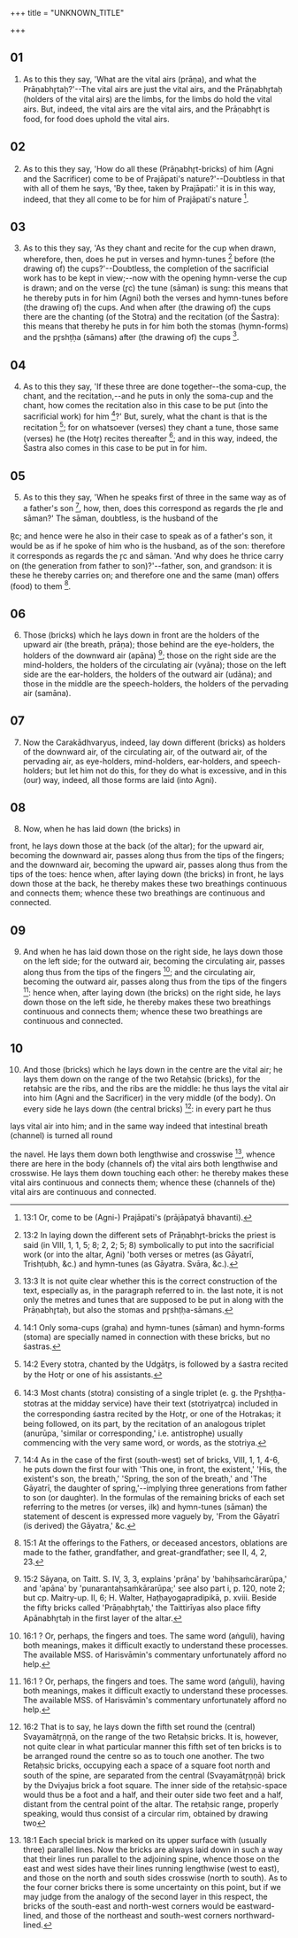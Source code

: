 +++
title = "UNKNOWN_TITLE"

+++


## 01
1. As to this they say, 'What are the vital airs (prāṇa), and what the Prāṇabhr̥taḥ?'--The vital airs are just the vital airs, and the Prāṇabhr̥taḥ (holders of the vital airs) are the limbs, for the limbs do hold the vital airs. But, indeed, the vital airs are the vital airs, and the Prāṇabhr̥t is food, for food does uphold the vital airs.

## 02
2. As to this they say, 'How do all these (Prāṇabhr̥t-bricks) of him (Agni and the Sacrificer) come to be of Prajāpati's nature?'--Doubtless in that with all of them he says, 'By thee, taken by Prajāpati:' it is in this way, indeed, that they all come to be for him of Prajāpati's nature [^fn_55].

[^fn_55]: 13:1 Or, come to be (Agni-) Prajāpati's (prājāpatyā bhavanti).

## 03
3. As to this they say, 'As they chant and recite for the cup when drawn, wherefore, then, does he put in verses and hymn-tunes [^fn_56] before (the drawing of) the cups?'--Doubtless, the completion of the sacrificial work has to be kept in view;--now with the opening hymn-verse the cup is drawn; and on the verse (r̥c) the tune (sāman) is sung: this means that he thereby puts in for him (Agni) both the verses and hymn-tunes before (the drawing of) the cups. And when after (the drawing of) the cups there are the chanting (of the Stotra) and the recitation (of the Śastra): this means that thereby he puts in for him both the stomas (hymn-forms) and the pr̥shṭḥa (sāmans) after (the drawing of) the cups [^fn_57].

[^fn_56]: 13:2 In laying down the different sets of Prāṇabhr̥t-bricks the priest is said (in VIII, 1, 1, 5; 8; 2, 2; 5; 8) symbolically to put into the sacrificial work (or into the altar, Agni) 'both verses or metres (as Gāyatrī, Trishṭubh, &c.) and hymn-tunes (as Gāyatra. Svāra, &c.).

[^fn_57]: 13:3 It is not quite clear whether this is the correct construction of  the text, especially as, in the paragraph referred to in. the last note, it is not only the metres and tunes that are supposed to be put in along with the Prāṇabhr̥taḥ, but also the stomas and pr̥shṭḥa-sāmans.

## 04
4. As to this they say, 'If these three are done together--the soma-cup, the chant, and the recitation,--and he puts in only the soma-cup and the chant, how comes the recitation also in this case to be put (into the sacrificial work) for him [^fn_58]?' But, surely, what the chant is that is the recitation [^fn_59]; for on whatsoever (verses) they chant a tune, those same (verses) he (the Hotr̥) recites thereafter [^fn_60]; and in this way, indeed, the Śastra also comes in this case to be put in for him.

[^fn_58]: 14:1 Only soma-cups (graha) and hymn-tunes (sāman) and hymn-forms (stoma) are specially named in connection with these bricks, but no śastras.

[^fn_59]: 14:2 Every stotra, chanted by the Udgātr̥s, is followed by a śastra recited by the Hotr̥ or one of his assistants.

[^fn_60]: 14:3 Most chants (stotra) consisting of a single triplet (e. g. the Pr̥shṭḥa-stotras at the midday service) have their text (stotriyatr̥ca) included in the corresponding śastra recited by the Hotr̥, or one of the Hotrakas; it being followed, on its part, by the recitation of an analogous triplet (anurūpa, 'similar or corresponding,' i.e. antistrophe) usually commencing with the very same word, or words, as the stotriya.

## 05
5. As to this they say, 'When he speaks first of three in the same way as of a father's son [^fn_61], how, then, does this correspond as regards the r̥le and sāman?' The sāman, doubtless, is the husband of the

[^fn_61]: 14:4 As in the case of the first (south-west) set of bricks, VIII, 1, 1, 4-6, he puts down the first four with 'This one, in front, the existent,' 'His, the existent's son, the breath,' 'Spring, the son of the breath,' and 'The Gāyatrī, the daughter of spring,'--implying three generations from father to son (or daughter). In the formulas of the remaining bricks of each set referring to the metres (or verses, ilk) and hymn-tunes (sāman) the statement of descent is expressed more vaguely by, 'From the Gāyatrī (is derived) the Gāyatra,' &c.

 R̥c; and hence were he also in their case to speak as of a father's son, it would be as if he spoke of him who is the husband, as of the son: therefore it corresponds as regards the r̥c and sāman. 'And why does he thrice carry on (the generation from father to son)?'--father, son, and grandson: it is these he thereby carries on; and therefore one and the same (man) offers (food) to them [^fn_62].

[^fn_62]: 15:1 At the offerings to the Fathers, or deceased ancestors, oblations are made to the father, grandfather, and great-grandfather; see II, 4, 2, 23.

## 06
6. Those (bricks) which he lays down in front are the holders of the upward air (the breath, prāṇa); those behind are the eye-holders, the holders of the downward air (apāna) [^fn_63]; those on the right side are the mind-holders, the holders of the circulating air (vyāna); those on the left side are the ear-holders, the holders of the outward air (udāna); and those in the middle are the speech-holders, the holders of the pervading air (samāna).

[^fn_63]: 15:2 Sāyaṇa, on Taitt. S. IV, 3, 3, explains 'prāṇa' by 'bahiḥsaṁcārarūpa,' and 'apāna' by 'punarantaḥsaṁkārarūpa;' see also part i, p. 120, note 2; but cp. Maitry-up. II, 6; H. Walter, Haṭḥayogapradipikā, p. xviii. Beside the fifty bricks called 'Prāṇabhr̥taḥ,' the Taittirīyas also place fifty Apānabhr̥taḥ in the first layer of the altar.

## 07
7. Now the Carakādhvaryus, indeed, lay down different (bricks) as holders of the downward air, of the circulating air, of the outward air, of the pervading air, as eye-holders, mind-holders, ear-holders, and speech-holders; but let him not do this, for they do what is excessive, and in this (our) way, indeed, all those forms are laid (into Agni).

## 08
8. Now, when he has laid down (the bricks) in

front, he lays down those at the back (of the altar); for the upward air, becoming the downward air, passes along thus from the tips of the fingers; and the downward air, becoming the upward air, passes along thus from the tips of the toes: hence when, after laying down (the bricks) in front, he lays down those at the back, he thereby makes these two breathings continuous and connects them; whence these two breathings are continuous and connected.

## 09
9. And when he has laid down those on the right side, he lays down those on the left side; for the outward air, becoming the circulating air, passes along thus from the tips of the fingers [^fn_64]; and the circulating air, becoming the outward air, passes along thus from the tips of the fingers [^fn_64]: hence when, after laying down (the bricks) on the right side, he lays down those on the left side, he thereby makes these two breathings continuous and connects them; whence these two breathings are continuous and connected.

[^fn_64]: 16:1 ? Or, perhaps, the fingers and toes. The same word (aṅguli), having both meanings, makes it difficult exactly to understand these processes. The available MSS. of Harisvāmin's commentary unfortunately afford no help.

## 10
10. And those (bricks) which he lays down in the centre are the vital air; he lays them down on the range of the two Retaḥsic (bricks), for the retaḥsic are the ribs, and the ribs are the middle: he thus lays the vital air into him (Agni and the Sacrificer) in the very middle (of the body). On every side he lays down (the central bricks) [^fn_65]: in every part he thus

[^fn_65]: 16:2 That is to say, he lays down the fifth set round the (central) Svayamātr̥ṇṇā, on the range of the two Retaḥsic bricks. It is,  however, not quite clear in what particular manner this fifth set of ten bricks is to be arranged round the centre so as to touch one another. The two Retaḥsic bricks, occupying each a space of a square foot north and south of the spine, are separated from the central (Svayamātr̥ṇṇā) brick by the Dviyajus brick a foot square. The inner side of the retaḥsic-space would thus be a foot and a half, and their outer side two feet and a half, distant from the central point of the altar. The retaḥsic range, properly speaking, would thus consist of a circular rim, obtained by drawing two

lays vital air into him; and in the same way indeed that intestinal breath (channel) is turned all round

the navel. He lays them down both lengthwise and crosswise [^fn_66], whence there are here in the body (channels of) the vital airs both lengthwise and crosswise. He lays them down touching each other: he thereby makes these vital airs continuous and connects them; whence these (channels of the) vital airs are continuous and connected.

[^fn_66]: 18:1 Each special brick is marked on its upper surface with (usually three) parallel lines. Now the bricks are always laid down in such a way that their lines run parallel to the adjoining spine, whence those on the east and west sides have their lines running lengthwise (west to east), and those on the north and south sides crosswise (north to south). As to the four corner bricks there is some uncertainty on this point, but if we may judge from the analogy of the second layer in this respect, the bricks of the south-east and north-west corners would be eastward-lined, and those of the northeast and south-west corners northward-lined.

